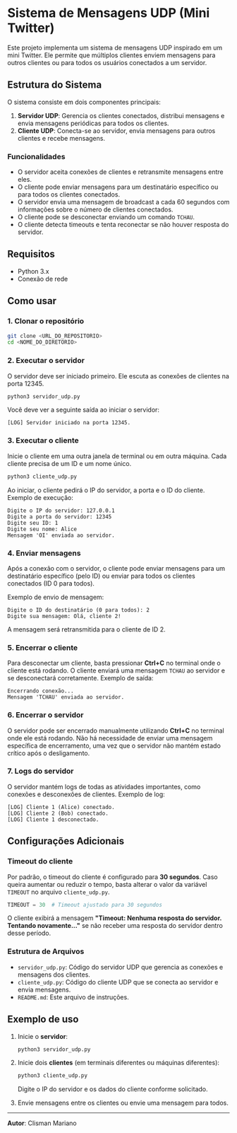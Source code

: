 # Sistema de Mensagens UDP (Mini Twitter)

Este projeto implementa um sistema de mensagens UDP inspirado em um mini Twitter. Ele permite que múltiplos clientes enviem mensagens para outros clientes ou para todos os usuários conectados a um servidor.

## Estrutura do Sistema

O sistema consiste em dois componentes principais:
1. **Servidor UDP**: Gerencia os clientes conectados, distribui mensagens e envia mensagens periódicas para todos os clientes.
2. **Cliente UDP**: Conecta-se ao servidor, envia mensagens para outros clientes e recebe mensagens.

### Funcionalidades

- O servidor aceita conexões de clientes e retransmite mensagens entre eles.
- O cliente pode enviar mensagens para um destinatário específico ou para todos os clientes conectados.
- O servidor envia uma mensagem de broadcast a cada 60 segundos com informações sobre o número de clientes conectados.
- O cliente pode se desconectar enviando um comando `TCHAU`.
- O cliente detecta timeouts e tenta reconectar se não houver resposta do servidor.

## Requisitos

- Python 3.x
- Conexão de rede

## Como usar

### 1. Clonar o repositório

```bash
git clone <URL_DO_REPOSITORIO>
cd <NOME_DO_DIRETORIO>
```

### 2. Executar o servidor

O servidor deve ser iniciado primeiro. Ele escuta as conexões de clientes na porta 12345.

```bash
python3 servidor_udp.py
```

Você deve ver a seguinte saída ao iniciar o servidor:

```
[LOG] Servidor iniciado na porta 12345.
```

### 3. Executar o cliente

Inicie o cliente em uma outra janela de terminal ou em outra máquina. Cada cliente precisa de um ID e um nome único.

```bash
python3 cliente_udp.py
```

Ao iniciar, o cliente pedirá o IP do servidor, a porta e o ID do cliente. Exemplo de execução:

```
Digite o IP do servidor: 127.0.0.1
Digite a porta do servidor: 12345
Digite seu ID: 1
Digite seu nome: Alice
Mensagem 'OI' enviada ao servidor.
```

### 4. Enviar mensagens

Após a conexão com o servidor, o cliente pode enviar mensagens para um destinatário específico (pelo ID) ou enviar para todos os clientes conectados (ID 0 para todos).

Exemplo de envio de mensagem:

```
Digite o ID do destinatário (0 para todos): 2
Digite sua mensagem: Olá, cliente 2!
```

A mensagem será retransmitida para o cliente de ID 2.

### 5. **Encerrar o cliente**

Para desconectar um cliente, basta pressionar **Ctrl+C** no terminal onde o cliente está rodando. O cliente enviará uma mensagem `TCHAU` ao servidor e se desconectará corretamente. Exemplo de saída:

```
Encerrando conexão...
Mensagem 'TCHAU' enviada ao servidor.
```

### 6. **Encerrar o servidor**

O servidor pode ser encerrado manualmente utilizando **Ctrl+C** no terminal onde ele está rodando. Não há necessidade de enviar uma mensagem específica de encerramento, uma vez que o servidor não mantém estado crítico após o desligamento.

### 7. Logs do servidor

O servidor mantém logs de todas as atividades importantes, como conexões e desconexões de clientes. Exemplo de log:

```
[LOG] Cliente 1 (Alice) conectado.
[LOG] Cliente 2 (Bob) conectado.
[LOG] Cliente 1 desconectado.
```

## Configurações Adicionais

### Timeout do cliente

Por padrão, o timeout do cliente é configurado para **30 segundos**. Caso queira aumentar ou reduzir o tempo, basta alterar o valor da variável `TIMEOUT` no arquivo `cliente_udp.py`.

```python
TIMEOUT = 30  # Timeout ajustado para 30 segundos
```

O cliente exibirá a mensagem **"Timeout: Nenhuma resposta do servidor. Tentando novamente..."** se não receber uma resposta do servidor dentro desse período.

### Estrutura de Arquivos

- `servidor_udp.py`: Código do servidor UDP que gerencia as conexões e mensagens dos clientes.
- `cliente_udp.py`: Código do cliente UDP que se conecta ao servidor e envia mensagens.
- `README.md`: Este arquivo de instruções.

## Exemplo de uso

1. Inicie o **servidor**:
   ```bash
   python3 servidor_udp.py
   ```

2. Inicie dois **clientes** (em terminais diferentes ou máquinas diferentes):
   ```bash
   python3 cliente_udp.py
   ```
   Digite o IP do servidor e os dados do cliente conforme solicitado.

3. Envie mensagens entre os clientes ou envie uma mensagem para todos.

---

**Autor**: Clisman Mariano
